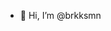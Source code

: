 - 👋 Hi, I’m @brkksmn

<!---
brkksmn/brkksmn is a ✨ special ✨ repository because its `README.md` (this file) appears on your GitHub profile.
You can click the Preview link to take a look at your changes.
--->
